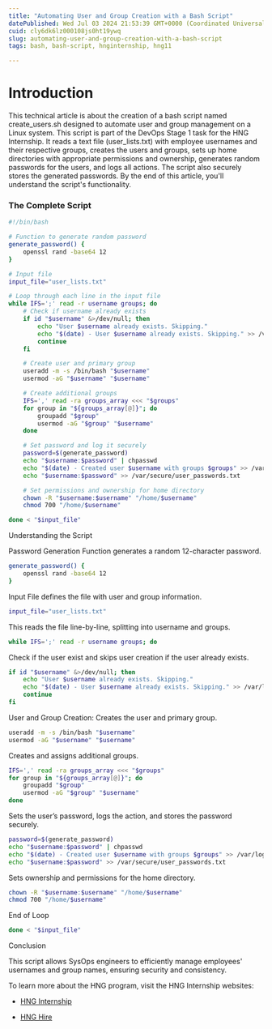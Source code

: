 ```yaml
---
title: "Automating User and Group Creation with a Bash Script"
datePublished: Wed Jul 03 2024 21:53:39 GMT+0000 (Coordinated Universal Time)
cuid: cly6dk6lz000108js0ht19ywq
slug: automating-user-and-group-creation-with-a-bash-script
tags: bash, bash-script, hnginternship, hng11

---
```


# Introduction

This technical article is about the creation of a bash script named create\_users.sh designed to automate user and group management on a Linux system. This script is part of the DevOps Stage 1 task for the HNG Internship. It reads a text file (user\_lists.txt) with employee usernames and their respective groups, creates the users and groups, sets up home directories with appropriate permissions and ownership, generates random passwords for the users, and logs all actions. The script also securely stores the generated passwords. By the end of this article, you'll understand the script's functionality.

### The Complete Script

```bash
#!/bin/bash

# Function to generate random password
generate_password() {
    openssl rand -base64 12
}

# Input file
input_file="user_lists.txt"

# Loop through each line in the input file
while IFS=';' read -r username groups; do
    # Check if username already exists
    if id "$username" &>/dev/null; then
        echo "User $username already exists. Skipping."
        echo "$(date) - User $username already exists. Skipping." >> /var/log/user_management.log
        continue
    fi

    # Create user and primary group
    useradd -m -s /bin/bash "$username"
    usermod -aG "$username" "$username"

    # Create additional groups
    IFS=',' read -ra groups_array <<< "$groups"
    for group in "${groups_array[@]}"; do
        groupadd "$group"
        usermod -aG "$group" "$username"
    done

    # Set password and log it securely
    password=$(generate_password)
    echo "$username:$password" | chpasswd
    echo "$(date) - Created user $username with groups $groups" >> /var/log/user_management.log
    echo "$username:$password" >> /var/secure/user_passwords.txt

    # Set permissions and ownership for home directory
    chown -R "$username:$username" "/home/$username"
    chmod 700 "/home/$username"

done < "$input_file"
```

Understanding the Script

Password Generation Function generates a random 12-character password.

```bash
generate_password() {
    openssl rand -base64 12
}
```

Input File defines the file with user and group information.

```bash
input_file="user_lists.txt"
```

This reads the file line-by-line, splitting into username and groups.

```bash
while IFS=';' read -r username groups; do
```

Check if the user exist and skips user creation if the user already exists.

```bash
if id "$username" &>/dev/null; then
    echo "User $username already exists. Skipping."
    echo "$(date) - User $username already exists. Skipping." >> /var/log/user_management.log
    continue
fi
```

User and Group Creation: Creates the user and primary group.

```bash
useradd -m -s /bin/bash "$username"
usermod -aG "$username" "$username"
```

Creates and assigns additional groups.

```bash
IFS=',' read -ra groups_array <<< "$groups"
for group in "${groups_array[@]}"; do
    groupadd "$group"
    usermod -aG "$group" "$username"
done
```

Sets the user’s password, logs the action, and stores the password securely.

```bash
password=$(generate_password)
echo "$username:$password" | chpasswd
echo "$(date) - Created user $username with groups $groups" >> /var/log/user_management.log
echo "$username:$password" >> /var/secure/user_passwords.txt
```

Sets ownership and permissions for the home directory.

```bash
chown -R "$username:$username" "/home/$username"
chmod 700 "/home/$username"
```

End of Loop

```bash
done < "$input_file"
```

Conclusion

This script allows SysOps engineers to efficiently manage employees' usernames and group names, ensuring security and consistency.

To learn more about the HNG program, visit the HNG Internship websites:

* [HNG Internship](https://hng.tech/internship)
    
* [HNG Hire](https://hng.tech/hire)